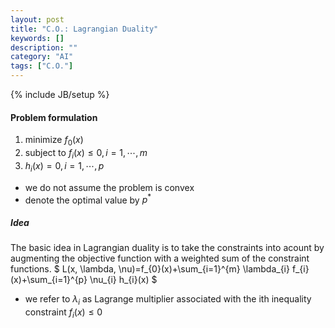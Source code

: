 ```yaml
---
layout: post
title: "C.O.: Lagrangian Duality"
keywords: []
description: ""
category: "AI" 
tags: ["C.O."]
---
```

{% include JB/setup %}

#### Problem formulation

1. minimize $f_0(x)$
2. subject to $f_i(x) \leq 0, i=1, \cdots, m$
3. $h_i(x)=0,i=1, \cdots, p$

- we do not assume the problem is convex
- denote the optimal value by $p^*$

##### Idea
The basic idea in Lagrangian duality is to take the constraints into acount by
augmenting the objective function with a weighted sum of the constraint functions.
$
L(x, \lambda, \nu)=f_{0}(x)+\sum_{i=1}^{m} \lambda_{i} f_{i}(x)+\sum_{i=1}^{p} \nu_{i} h_{i}(x)
$

-  we refer to $\lambda_i$ as Lagrange multiplier associated with the ith
   inequality constraint  $f_i(x) \leq 0$
